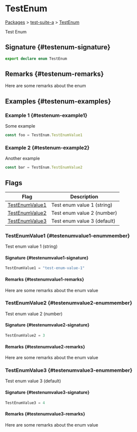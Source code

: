 # TestEnum

[Packages](/) &gt; [test-suite-a](/test-suite-a/) &gt; [TestEnum](/test-suite-a/testenum-enum)

Test Enum

## Signature {#testenum-signature}

```typescript
export declare enum TestEnum
```

## Remarks {#testenum-remarks}

Here are some remarks about the enum

## Examples {#testenum-examples}

### Example 1 {#testenum-example1}

Some example

```typescript
const foo = TestEnum.TestEnumValue1
```

### Example 2 {#testenum-example2}

Another example

```ts
const bar = TestEnum.TestEnumValue2
```

## Flags

| Flag | Description |
| --- | --- |
| [TestEnumValue1](/test-suite-a/testenum-enum#testenumvalue1-enummember) | Test enum value 1 (string) |
| [TestEnumValue2](/test-suite-a/testenum-enum#testenumvalue2-enummember) | Test enum value 2 (number) |
| [TestEnumValue3](/test-suite-a/testenum-enum#testenumvalue3-enummember) | Test enum value 3 (default) |

### TestEnumValue1 {#testenumvalue1-enummember}

Test enum value 1 (string)

#### Signature {#testenumvalue1-signature}

```typescript
TestEnumValue1 = "test-enum-value-1"
```

#### Remarks {#testenumvalue1-remarks}

Here are some remarks about the enum value

### TestEnumValue2 {#testenumvalue2-enummember}

Test enum value 2 (number)

#### Signature {#testenumvalue2-signature}

```typescript
TestEnumValue2 = 3
```

#### Remarks {#testenumvalue2-remarks}

Here are some remarks about the enum value

### TestEnumValue3 {#testenumvalue3-enummember}

Test enum value 3 (default)

#### Signature {#testenumvalue3-signature}

```typescript
TestEnumValue3 = 4
```

#### Remarks {#testenumvalue3-remarks}

Here are some remarks about the enum value
